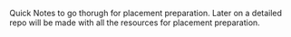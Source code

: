 Quick Notes to go thorugh for placement preparation. Later on a detailed repo will be made with all the resources for placement preparation.
